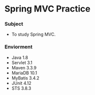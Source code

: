 # Spring MVC Practice

### Subject
- To study Spring MVC.

### Enviorment
- Java 1.8
- Servlet 3.1
- Maven 3.3.9
- MariaDB 10.1
- MyBatis 3.4.2
- JUnit 4.12
- STS 3.8.3
